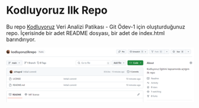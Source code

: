 
# Kodluyoruz Ilk Repo

Bu repo [Kodluyoruz](https://www.kodluyoruz.org/) Veri Analizi Patikası - Git Ödev-1 için oluşturduğunuz repo. İçerisinde bir adet README dosyası, bir adet de index.html barındırıyor.

![Resim](https://raw.githubusercontent.com/sirtugrul/kodluyoruzilkrepo/main/resim1.png)

















